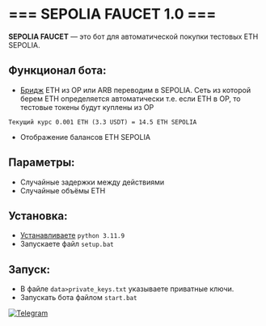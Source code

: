 # === SEPOLIA FAUCET 1.0 ===

**SEPOLIA FAUCET** — это бот для автоматической покупки тестовых ETH SEPOLIA.    

## Функционал бота:  
- [Бридж](https://testnetbridge.com/sepolia) ETH из OP или ARB переводим в SEPOLIA. Сеть из которой берем ETH определяется автоматически т.е. если ETH в OP, то тестовые токены будут куплены из OP
  
`Текущий курс 0.001 ETH (3.3 USDT) = 14.5 ETH SEPOLIA`

- Отображение балансов ETH SEPOLIA  

## Параметры:  
- Случайные задержки между действиями
- Случайные объёмы ETH

## Установка:  
- [Устанавливаете](https://www.python.org/downloads/) `python 3.11.9`  
- Запускаете файл `setup.bat`

## Запуск:  
- В файле `data>private_keys.txt` указываете приватные ключи.  
- Запускать бота файлом `start.bat`  

[![Telegram](https://img.shields.io/badge/-Telegram-090909?style=for-the-badge&logo=telegram&logoColor=27A0D9&color=02223b)](https://t.me/next_softs)
